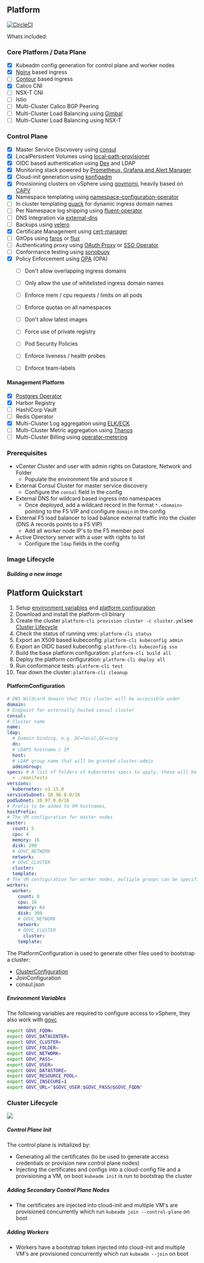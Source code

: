 ##  Platform

[![CircleCI](https://circleci.com/gh/flanksource/platform-cli.svg?style=svg)](https://circleci.com/gh/flanksource/platform-cli)

Whats included:

### Core Platform / Data Plane
- [x] Kubeadm config generation for control plane and worker nodes
- [x] [Nginx]((https://github.com/kubernetes/ingress-nginx)) based ingress
- [ ] [Contour](https://github.com/projectcontour/contour) based ingress
- [x] Calico CNI
- [ ] NSX-T CNI
- [ ] Istio
- [ ] Multi-Cluster Calico BGP Peering
- [ ] Multi-Cluster Load Balancing using [Gimbal](https://github.com/vmware-tanzu/gimbal)
- [ ] Multi-Cluster Load Balancing using NSX-T

### Control Plane

- [x] Master Service Discvovery using [consul](https://github.com/hashicorp/consul-template)
- [x] LocalPersistent Volumes using [local-path-provisioner](https://github.com/rancher/local-path-provisioner)
- [x] OIDC based authentication using [Dex](https://github.com/dexidp/dex) and LDAP
- [x] Monitoring stack powered by [Prometheus, Grafana and Alert Manager](https://github.com/coreos/kube-prometheus)
- [x] Cloud-init generation using [konfigadm](https://github.com/moshloop/konfigadm)
- [x] Provisioning clusters on vSphere using [govmomi](https://github.com/vmware/govmomi), heavily based on [CAPV](https://github.com/kubernetes-sigs/cluster-api-provider-vsphere)
- [x] Namespace templating using [namespace-configuration-operator](https://github.com/redhat-cop/namespace-configuration-operator/tree/master)
- [ ] In cluster templating [quack](https://github.com/pusher/quack) for dynamic ingress domain names
- [ ] Per Namespace log shipping using [fluent-operator](https://github.com/vmware/kube-fluentd-operator)
- [ ] DNS Integration via [external-dns](https://github.com/kubernetes-incubator/external-dns)
- [ ] Backups using [velero](https://github.com/heptio/velero)
- [x] Certificate Management using [cert-manager](https://github.com/jetstack/cert-manager)
- [ ] GitOps using [faros](https://github.com/pusher/faros) or [flux](https://fluxcd.io)
- [ ] Authenticating proxy using [OAuth Proxy](https://github.com/pusher/oauth2_proxy) or [SSO Operator](https://github.com/jenkins-x/sso-operator)
- [ ] Conformance testing using [sonobuoy](https://github.com/heptio/sonobuoy)
- [x] Policy Enforcement using [OPA](https://github.com/open-policy-agent/kube-mgmt) (OPA)
  - [ ] Don't allow overlapping ingress domains
  - [ ] Only allow the use of whitelisted ingress domain names
  - [ ] Enforce mem / cpu requests / limits on all pods
  - [ ] Enforce quotas on all namespaces
  - [ ] Don't allow latest images
  - [ ] Force use of private registry
  - [ ] Pod Security Policies
  - [ ] Enforce liveness / health probes
  - [ ] Enforce team-labels


#### Management Platform
- [x] [Postgres Operator](https://github.com/CrunchyData/postgres-operator)
- [x] Harbor Registry
- [ ] HashiCorp Vault
- [ ] Redis Operator
- [x] Multi-Cluster Log aggregation using [ELK/ECK](https://github.com/elastic/cloud-on-k8s)
- [ ] Multi-Cluster Metric aggregation using [Thanos](https://github.com/thanos-io/thanos)
- [ ] Multi-Cluster Billing using [operator-metering](https://github.com/operator-framework/operator-metering)

### Prerequisites

* vCenter Cluster and user with admin rights on Datastore, Network and Folder
  * Populate the environment file and source it
* External Consul Cluster for master service discovery
  * Configure the `consul` field in the config
* External DNS for wildcard based ingress into namespaces
  * Once deployed, add a wildcard record in the format `*.<domain>` pointing to the F5 VIP and configure `domain` in the config
* External F5 load balancer to load balance external traffic into the cluster (DNS A records points to a F5 VIP)
  * Add all worker node IP's to the F5 member pool
* Active Directory server with a user with rights to list
  * Configure the `ldap` fields in the config

### Image Lifecycle

##### Building a new image

## Platform Quickstart

1. Setup [environment variables](#environment-variables) and [platform configuration](#platform-configuration)
2. Download and install the platform-cli binary
3. Create the cluster `platform-cli provision cluster -c cluster.yml`see [Cluster Lifecycle](#cluster-lifecycle)
4. Check the status of running vms: `platform-cli status`
5. Export an X509 based kubeconfig: `platform-cli kubeconfig admin`
6. Export an OIDC based kubeconfig: `platform-cli kubeconfig sso`
7. Build the base platform configuration: `platform-cli build all`
8. Deploy the platform configuration: `platform-cli deploy all`
9. Run conformance tests: `platform-cli test`
10. Tear down the cluster: `platform-cli cleanup`

#### PlatformConfiguration

```yaml
# DNS Wildcard domain that this cluster will be accessible under
domain:
# Endpoint for externally hosted consul cluster
consul:
# Cluster name
name:
ldap:
  # Domain binding, e.g. DC=local,DC=corp
  dn:
  # LDAPS hostname / IP
  host:
  # LDAP group name that will be granted cluster-admin
  adminGroup:
specs: # A list of folders of kubernetes specs to apply, these will be templatized
  - ./manifests
versions:
  kubernetes: v1.15.0
serviceSubnet: 10.96.0.0/16
podSubnet: 10.97.0.0/16
# Prefix to be added to VM hostnames,
hostPrefix:
# The VM configuration for master nodes
master:
  count: 5
  cpu: 4
  memory: 16
  disk: 200
  # GOVC_NETWORK
  network:
  # GOVC_CLUSTER
  cluster:
  template:
# The VM configuration for worker nodes, multiple groups can be specified
workers:
  worker:
    count: 8
    cpu: 16
    memory: 64
    disk: 300
    # GOVC_NETWORK
    network:
    # GOVC_CLUSTER
 	  cluster:
    template:
```

The PlatformConfiguration is used to generate other files used to bootstrap a cluster:

* [ClusterConfiguration](https://godoc.org/k8s.io/kubernetes/cmd/kubeadm/app/apis/kubeadm/v1beta2#ClusterConfiguration)
* JoinConfiguration
* consul.json

##### Environment Variables

The following variables are required to configure access to vSphere, they also work with [govc](https://github.com/vmware/govmomi/tree/master/govc)

```bash
export GOVC_FQDN=
export GOVC_DATACENTER=
export GOVC_CLUSTER=
export GOVC_FOLDER=
export GOVC_NETWORK=
export GOVC_PASS=
export GOVC_USER=
export GOVC_DATASTORE=
export GOVC_RESOURCE_POOL=
export GOVC_INSECURE=1
export GOVC_URL="$GOVC_USER:$GOVC_PASS@$GOVC_FQDN"
```

### Cluster Lifecycle

![](docs/Cluster%20Lifecycle.png)

##### Control Plane Init

The control plane is initialized by:

- Generating all the certificates (to be used to generate access credentials or provision new control plane nodes)
- Injecting the certificates and configs into a cloud-config file and a provisioning a VM, on boot `kubeadm init` is run to bootstrap the cluster

##### Adding Secondary Control Plane Nodes

- The certificates are injected into cloud-init and multiple VM's are provisioned concurrently which run `kubeadm join --control-plane` on boot

##### Adding Workers

- Workers have a bootstrap token injected into cloud-init and multiple VM's are provisioned concurrently which run `kubeadm --join` on boot
